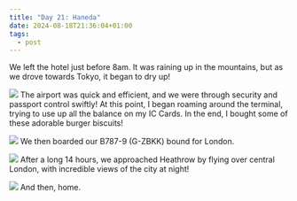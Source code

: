 ```yaml
---
title: "Day 21: Haneda"
date: 2024-08-18T21:36:04+01:00
tags:
  - post
---
```

We left the hotel just before 8am. It was raining up in the mountains, but as we drove towards Tokyo, it began to dry up!

![](/japan/media/pxl_20240817_230519204.mp.jpg)
The airport was quick and efficient, and we were through security and passport control swiftly! At this point, I began roaming around the terminal, trying to use up all the balance on my IC Cards. In the end, I bought some of these adorable burger biscuits!

![](/japan/media/pxl_20240818_014313954.jpg)
We then boarded our B787-9 (G-ZBKK) bound for London. 

![](/japan/media/pxl_20240818_041013737.jpg)
After a long 14 hours, we approached Heathrow by flying over central London, with incredible views of the city at night!

![](/japan/media/pxl_20240818_202541811.mp.jpg)
And then, home.
